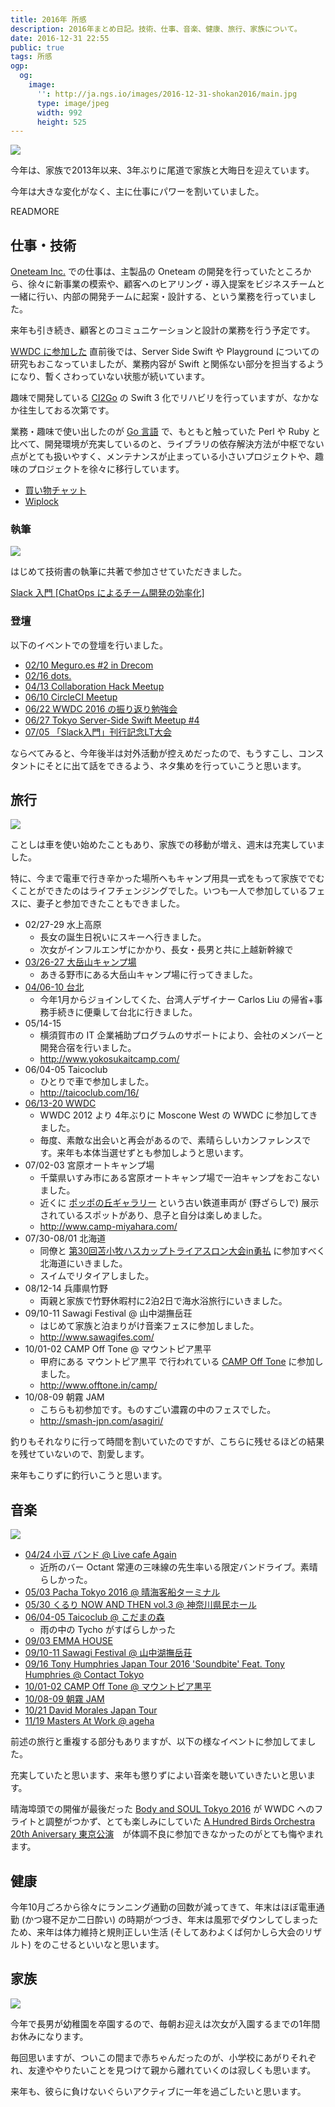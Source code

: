 ```yaml
---
title: 2016年 所感
description: 2016年まとめ日記。技術、仕事、音楽、健康、旅行、家族について。
date: 2016-12-31 22:55
public: true
tags: 所感
ogp:
  og:
    image:
      '': http://ja.ngs.io/images/2016-12-31-shokan2016/main.jpg
      type: image/jpeg
      width: 992
      height: 525
---
```


![](2016-12-31-shokan2016/main.jpg)

今年は、家族で2013年以来、3年ぶりに尾道で家族と大晦日を迎えています。

今年は大きな変化がなく、主に仕事にパワーを割いていました。

READMORE

## 仕事・技術

[Oneteam Inc.] での仕事は、主製品の Oneteam の開発を行っていたところから、徐々に新事業の模索や、顧客へのヒアリング・導入提案をビジネスチームと一緒に行い、内部の開発チームに起案・設計する、という業務を行っていました。

来年も引き続き、顧客とのコミュニケーションと設計の業務を行う予定です。

[WWDC に参加した](/2016/06/14/wwdc-2016-keynote/) 直前後では、Server Side Swift や Playground についての研究もおこなっていましたが、業務内容が Swift と関係ない部分を担当するようになり、暫くさわっていない状態が続いています。

趣味で開発している [CI2Go] の Swift 3 化でリハビリを行っていますが、なかなか往生しておる次第です。

業務・趣味で使い出したのが [Go 言語] で、もともと触っていた Perl や Ruby と比べて、開発環境が充実しているのと、ライブラリの依存解決方法が中枢でない点がとても扱いやすく、メンテナンスが止まっている小さいプロジェクトや、趣味のプロジェクトを徐々に移行しています。

- [買い物チャット](/2016/12/11/line-buychat/)
- [Wiplock](/2016/09/23/wiplock/)

### 執筆

![](/images/2016-06-22-slack-book/main.jpg)

はじめて技術書の執筆に共著で参加させていただきました。

[Slack 入門 [ChatOps によるチーム開発の効率化]](/2016/06/22/slack-book/)

### 登壇

以下のイベントでの登壇を行いました。

- [02/10 Meguro.es #2 in Drecom](/2016/02/11/how-oneteam-deliver/)
- [02/16 dots.](/2016/02/16/dots-slide/)
- [04/13 Collaboration Hack Meetup](/2016/04/14/document-driven-development/)
- [06/10 CircleCI Meetup](/2016/06/10/circleci-meetup/)
- [06/22 WWDC 2016 の振り返り勉強会](/2016/06/22/finc-wwdc-2016/)
- [06/27 Tokyo Server-Side Swift Meetup #4](/2016/06/29/tsss4/)
- [07/05 「Slack入門」刊行記念LT大会](/2016/07/05/slack-book-lt/)

ならべてみると、今年後半は対外活動が控えめだったので、もうすこし、コンスタントにそとに出て話をできるよう、ネタ集めを行っていこうと思います。

## 旅行

![](/images/2016-03-27-odake-camp/main.jpg)

ことしは車を使い始めたこともあり、家族での移動が増え、週末は充実していました。

特に、今まで電車で行き辛かった場所へもキャンプ用具一式をもって家族ででむくことができたのはライフチェンジングでした。いつも一人で参加しているフェスに、妻子と参加できたこともできました。

- 02/27-29 水上高原
	- 長女の誕生日祝いにスキーへ行きました。
	- 次女がインフルエンザにかかり、長女・長男と共に上越新幹線で
- [03/26-27 大岳山キャンプ場](/2016/03/27/odake-camp/)
	- あきる野市にある大岳山キャンプ場に行ってきました。
- [04/06-10 台北](/2016/04/11/taiwan/)
	- 今年1月からジョインしてくた、台湾人デザイナー Carlos Liu の帰省+事務手続きに便乗して台北に行きました。
- 05/14-15
	- 横須賀市の IT 企業補助プログラムのサポートにより、会社のメンバーと開発合宿を行いました。
	- http://www.yokosukaitcamp.com/
- 06/04-05 Taicoclub
	- ひとりで車で参加しました。
	- http://taicoclub.com/16/
- [06/13-20 WWDC](/2016/06/14/wwdc-2016-keynote/)
	- WWDC 2012 より 4年ぶりに Moscone West の WWDC に参加してきました。
	- 毎度、素敵な出会いと再会があるので、素晴らしいカンファレンスです。来年も本体当選せずとも参加しようと思います。
- 07/02-03 宮原オートキャンプ場
	- 千葉県いすみ市にある宮原オートキャンプ場で一泊キャンプをおこないました。
	- 近くに [ポッポの丘ギャラリー] という古い鉄道車両が (野ざらしで) 展示されているスポットがあり、息子と自分は楽しめました。
	- http://www.camp-miyahara.com/
- 07/30-08/01 北海道
	- 同僚と [第30回苫小牧ハスカップトライアスロン大会in勇払] に参加すべく北海道にいきました。
	- スイムでリタイアしました。
- 08/12-14 兵庫県竹野
	- 両親と家族で竹野休暇村に2泊2日で海水浴旅行にいきました。
- 09/10-11 Sawagi Festival @ 山中湖撫岳荘
	- はじめて家族と泊まりがけ音楽フェスに参加しました。
	- http://www.sawagifes.com/
- 10/01-02 CAMP Off Tone @ マウントピア黒平
	- 甲府にある マウントピア黒平 で行われている [CAMP Off Tone] に参加しました。
	- http://www.offtone.in/camp/
- 10/08-09 朝霧 JAM
	- こちらも初参加です。ものすごい濃霧の中のフェスでした。
	- http://smash-jpn.com/asagiri/

釣りもそれなりに行って時間を割いていたのですが、こちらに残せるほどの結果を残せていないので、割愛します。

来年もこりずに釣行いこうと思います。

## 音楽

![](2016-12-31-shokan2016/fuji.jpg)

- [04/24 小豆 バンド @ Live cafe Again](https://twitter.com/kunihonk/status/723039184424816641)
	- 近所のバー Octant 常連の三味線の先生率いる限定バンドライブ。素晴らしかった。
- [05/03 Pacha Tokyo 2016 @ 晴海客船ターミナル](http://www.pachafestivaltokyo.com/)
- [05/30 くるり NOW AND THEN vol.3 @ 神奈川県民ホール](http://www.quruli.net/news/%E3%81%8F%E3%82%8B%E3%82%8A%E3%80%81%E7%B5%90%E6%88%9020%E5%91%A8%E5%B9%B4%E3%81%B8%E5%90%91%E3%81%91%E3%81%A6%E9%96%8B%E5%82%AC%E4%B8%AD%E3%81%AE%E3%82%B3%E3%83%B3%E3%82%BB%E3%83%97%E3%83%88%E3%83%A9/)
- [06/04-05 Taicoclub @ こだまの森](http://taicoclub.com/16/)
	- 雨の中の Tycho がすばらしかった
- [09/03 EMMA HOUSE](http://www.clubberia.com/ja/events/256443-EMMA-HOUSE/)
- [09/10-11 Sawagi Festival @ 山中湖撫岳荘](http://www.sawagifes.com/)
- [09/16 Tony Humphries Japan Tour 2016 'Soundbite' Feat. Tony Humphries @ Contact Tokyo](https://www.residentadvisor.net/event.aspx?868947)
- [10/01-02 CAMP Off Tone @ マウントピア黒平](http://www.offtone.in/camp/)
- [10/08-09 朝霧 JAM](http://smash-jpn.com/asagiri/)
- [10/21 David Morales Japan Tour](https://jp.residentadvisor.net/news.aspx?id=36526)
- [11/19 Masters At Work @ ageha](http://mawinjapan.com/)

前述の旅行と重複する部分もありますが、以下の様なイベントに参加してました。

充実していたと思います、来年も懲りずによい音楽を聴いていきたいと思います。

晴海埠頭での開催が最後だった [Body and SOUL Tokyo 2016](http://www.bodyandsoul-japan.com/) が WWDC へのフライトと調整がつかず、とても楽しみにしていた [A Hundred Birds Orchestra 20th Aniversary 東京公演](http://ahbproduction.com/2016/09/01/2016-12-26-mon-a-hundred-birds-orchestra-20%E5%91%A8%E5%B9%B4%E6%B8%8B%E8%B0%B7o-east-%E6%9D%B1%E4%BA%AC/)　が体調不良に参加できなかったのがとても悔やまれます。

## 健康

今年10月ごろから徐々にランニング通勤の回数が減ってきて、年末はほぼ電車通勤 (かつ寝不足か二日酔い) の時期がつづき、年末は風邪でダウンしてしまったため、来年は体力維持と規則正しい生活 (そしてあわよくば何かしら大会のリザルト) をのこせるといいなと思います。

## 家族

![](/images/2016-03-27-odake-camp/umekoji.jpg)

今年で長男が幼稚園を卒園するので、毎朝お迎えは次女が入園するまでの1年間お休みになります。

毎回思いますが、ついこの間まで赤ちゃんだったのが、小学校にあがりそれぞれ、友達ややりたいことを見つけて親から離れていくのは寂しくも思います。

来年も、彼らに負けないぐらいアクティブに一年を過ごしたいと思います。

[Oneteam Inc.]: https://one-team.com/
[CI2Go]: https://ci2go.com/
[Go 言語]: http://golang-jp.org/
[ポッポの丘ギャラリー]: http://keiranbokujo.com/custom1.html
[第30回苫小牧ハスカップトライアスロン大会in勇払]: http://tomakomait.wixsite.com/30hasukappu
[CAMP Off Tone]: http://www.offtone.in/camp/